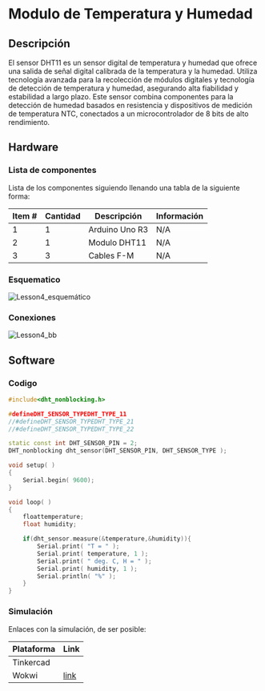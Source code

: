 # Modulo de Temperatura y Humedad

## Descripción

El sensor DHT11 es un sensor digital de temperatura y humedad que ofrece una salida de señal digital calibrada de la temperatura y la humedad. Utiliza tecnología avanzada para la recolección de módulos digitales y tecnología de detección de temperatura y humedad, asegurando alta fiabilidad y estabilidad a largo plazo. Este sensor combina componentes para la detección de humedad basados en resistencia y dispositivos de medición de temperatura NTC, conectados a un microcontrolador de 8 bits de alto rendimiento.

## Hardware

### Lista de componentes

Lista de los componentes siguiendo llenando una tabla de la siguiente forma:

| Item # | Cantidad | Descripción    | Información |
| ------ | -------- | -------------- | ----------- |
| 1      | 1        | Arduino Uno R3 | N/A         |
| 2      | 1        | Modulo DHT11   | N/A         |
| 3      | 3        | Cables F-M     | N/A         |

### Esquematico

![Lesson4_esquemático](https://github.com/diegopovalz/actividades_2024-1/assets/57969717/a9db1164-0ce3-45da-8629-b41b3c53e082)

### Conexiones

![Lesson4_bb](https://github.com/diegopovalz/actividades_2024-1/assets/57969717/5143a92a-d1de-45bf-af33-5300d9a7bb47)

## Software

### Codigo

```C++
#include<dht_nonblocking.h>

#defineDHT_SENSOR_TYPEDHT_TYPE_11
//#defineDHT_SENSOR_TYPEDHT_TYPE_21
//#defineDHT_SENSOR_TYPEDHT_TYPE_22

static const int DHT_SENSOR_PIN = 2;
DHT_nonblocking dht_sensor(DHT_SENSOR_PIN, DHT_SENSOR_TYPE );

void setup( )
{
	Serial.begin( 9600);
}

void loop( )
{
	floattemperature;
	float humidity;

	if(dht_sensor.measure(&temperature,&humidity)){
		Serial.print( "T = " );
		Serial.print( temperature, 1 );
		Serial.print( " deg. C, H = " );
		Serial.print( humidity, 1 );
		Serial.println( "%" );
	}
}
```

### Simulación

Enlaces con la simulación, de ser posible:

| Plataforma | Link                                                  |
| ---------- | ----------------------------------------------------- |
| Tinkercad  |                                                       |
| Wokwi      | [link](https://wokwi.com/projects/391276679166924801) |
